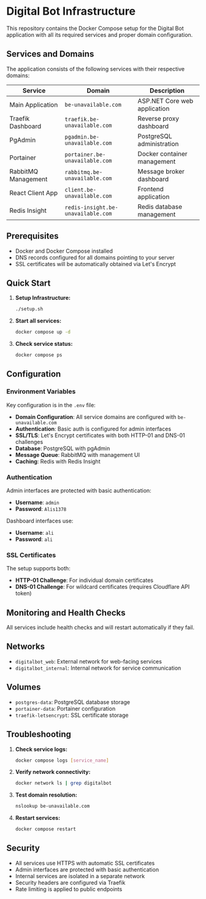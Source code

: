 # Digital Bot Infrastructure

This repository contains the Docker Compose setup for the Digital Bot application with all its required services and proper domain configuration.

## Services and Domains

The application consists of the following services with their respective domains:

| Service | Domain | Description |
|---------|--------|-------------|
| Main Application | `be-unavailable.com` | ASP.NET Core web application |
| Traefik Dashboard | `traefik.be-unavailable.com` | Reverse proxy dashboard |
| PgAdmin | `pgadmin.be-unavailable.com` | PostgreSQL administration |
| Portainer | `portainer.be-unavailable.com` | Docker container management |
| RabbitMQ Management | `rabbitmq.be-unavailable.com` | Message broker dashboard |
| React Client App | `client.be-unavailable.com` | Frontend application |
| Redis Insight | `redis-insight.be-unavailable.com` | Redis database management |

## Prerequisites

- Docker and Docker Compose installed
- DNS records configured for all domains pointing to your server
- SSL certificates will be automatically obtained via Let's Encrypt

## Quick Start

1. **Setup Infrastructure:**
   ```bash
   ./setup.sh
   ```

2. **Start all services:**
   ```bash
   docker compose up -d
   ```

3. **Check service status:**
   ```bash
   docker compose ps
   ```

## Configuration

### Environment Variables

Key configuration is in the `.env` file:

- **Domain Configuration**: All service domains are configured with `be-unavailable.com`
- **Authentication**: Basic auth is configured for admin interfaces
- **SSL/TLS**: Let's Encrypt certificates with both HTTP-01 and DNS-01 challenges
- **Database**: PostgreSQL with pgAdmin
- **Message Queue**: RabbitMQ with management UI
- **Caching**: Redis with Redis Insight

### Authentication

Admin interfaces are protected with basic authentication:
- **Username**: `admin`
- **Password**: `Alis1378`

Dashboard interfaces use:
- **Username**: `ali`
- **Password**: `ali`

### SSL Certificates

The setup supports both:
- **HTTP-01 Challenge**: For individual domain certificates
- **DNS-01 Challenge**: For wildcard certificates (requires Cloudflare API token)

## Monitoring and Health Checks

All services include health checks and will restart automatically if they fail.

## Networks

- `digitalbot_web`: External network for web-facing services
- `digitalbot_internal`: Internal network for service communication

## Volumes

- `postgres-data`: PostgreSQL database storage
- `portainer-data`: Portainer configuration
- `traefik-letsencrypt`: SSL certificate storage

## Troubleshooting

1. **Check service logs:**
   ```bash
   docker compose logs [service_name]
   ```

2. **Verify network connectivity:**
   ```bash
   docker network ls | grep digitalbot
   ```

3. **Test domain resolution:**
   ```bash
   nslookup be-unavailable.com
   ```

4. **Restart services:**
   ```bash
   docker compose restart
   ```

## Security

- All services use HTTPS with automatic SSL certificates
- Admin interfaces are protected with basic authentication
- Internal services are isolated in a separate network
- Security headers are configured via Traefik
- Rate limiting is applied to public endpoints